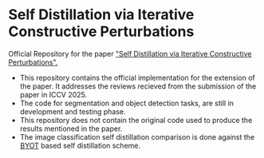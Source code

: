 # Self Distillation via Iterative Constructive Perturbations
Official Repository for the paper ["Self Distillation via Iterative Constructive Perturbations".](https://scholar.google.com/scholar?hl=en&as_sdt=0%2C5&q=https%3A%2F%2Farxiv.org%2Fabs%2F2505.14751&btnG=)


- This repository contains the official implementation for the extension of the paper. It addresses the reviews recieved from the submission of the paper in ICCV 2025.
- The code for segmentation and object detection tasks, are still in development and testing phase.
- This repository does not contain the original code used to produce the results mentioned in the paper.
- The image classification self distillation comparison is done against the [BYOT](https://arxiv.org/abs/1905.08094) based self distillation scheme.
